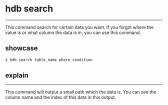 # hdb search

---

This command search for certain data you want. If you forgot where the value is or what column the data is in, you can use this command.

## showcase

```bash title="searching"
$ hdb search table_name where condition
```

## explain

---

This command will output a small path which the data is. You can see the column name and the index of this data in this output.
